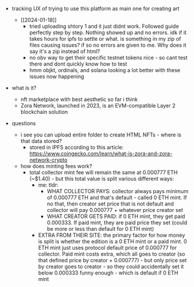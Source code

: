   * tracking UX of trying to use this platform as main one for creating art
    * [[2024-01-18]]
      * tried uploading shtory 1 and it just didnt work. Followed guide perfectly step by step. Nothing showed up and no errors. idk if it takes hours for ipfs to settle or what. is something in my zip of files causing issues? if so no errors are given to me. Why does it say it's a zip instead of html?
      * no obv way to get their specific testnet tokens nice - so cant test there and dont quickly know how to test
      * hmm objkt, ordinals, and solana looking a lot better with these issues now happening

  * what is it?
    * nft marketplace with best aesthetic so far i think
    * Zora Network, launched in 2023, is an EVM-compatible Layer 2 blockchain solution
  * questions
    * i see you can upload entire folder to create HTML NFTs - where is that data stored?
      * stored in IPFS according to this article: https://www.coingecko.com/learn/what-is-zora-and-zora-network-crypto
    * how does minting fees work?
      * total collector mint fee will remain the same at 0.000777 ETH (~$1.40) - but this total value is split various different ways:
        * me: tldr:
          * WHAT COLLECTOR PAYS: collector always pays minimum of 0.000777 ETH and that's default - called 0 ETH mint. If no that, then creator set price that is not default and collector will pay 0.000777 + whatever price creator set
          * WHAT CREATOR GETS PAID: if 0 ETH mint, they get paid 0.000333. If paid mint, they are paid price they set (could be more or less than default for 0 ETH mint)
        * EXTRA FROM THEIR SITE: the primary factor for how money is split is whether the edition is a 0 ETH mint or a paid mint. 0 ETH mint just uses protocol default price of 0.000777 for collector. Paid mint costs extra, which all goes to creator (so that defined price by creator + 0.000777) - but only price set by creator goes to creator - so they could accidentally set it below 0.000333 funny enough - which is default if 0 ETH mint
